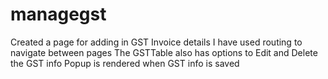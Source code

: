 # managegst
 
Created a page for adding in GST Invoice details
I have used routing to navigate between pages
The GSTTable also has options to Edit and Delete the GST info
Popup is rendered when GST info is saved
